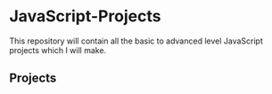 # JavaScript-Projects

This repository will contain all the basic to advanced level JavaScript projects which I will make.


## Projects
